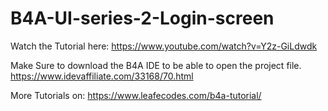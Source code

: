 # B4A-UI-series-2-Login-screen

Watch the Tutorial here: https://www.youtube.com/watch?v=Y2z-GiLdwdk

Make Sure to download the B4A IDE to be able to open the project file. https://www.idevaffiliate.com/33168/70.html

More Tutorials on: https://www.leafecodes.com/b4a-tutorial/
